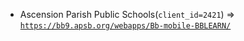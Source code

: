  - Ascension Parish Public Schools(`client_id=2421`) => [`https://bb9.apsb.org/webapps/Bb-mobile-BBLEARN/`](https://bb9.apsb.org/webapps/Bb-mobile-BBLEARN/)
